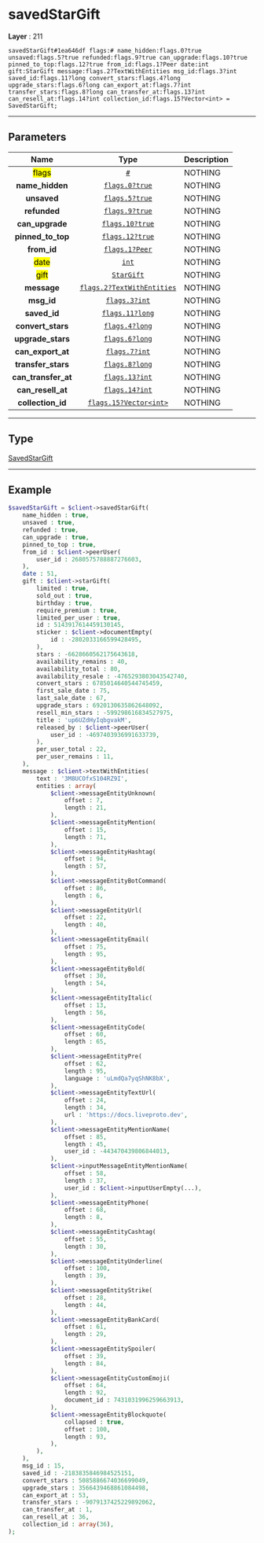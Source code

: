 # savedStarGift

**Layer** : 211

```tl
savedStarGift#1ea646df flags:# name_hidden:flags.0?true unsaved:flags.5?true refunded:flags.9?true can_upgrade:flags.10?true pinned_to_top:flags.12?true from_id:flags.1?Peer date:int gift:StarGift message:flags.2?TextWithEntities msg_id:flags.3?int saved_id:flags.11?long convert_stars:flags.4?long upgrade_stars:flags.6?long can_export_at:flags.7?int transfer_stars:flags.8?long can_transfer_at:flags.13?int can_resell_at:flags.14?int collection_id:flags.15?Vector<int> = SavedStarGift;
```

---

## Parameters

| Name | Type | Description |
| :---: | :---: | :--- |
| <mark>flags</mark> | [`#`](type/#) | NOTHING |
| **name_hidden** | [`flags.0?true`](type/true) | NOTHING |
| **unsaved** | [`flags.5?true`](type/true) | NOTHING |
| **refunded** | [`flags.9?true`](type/true) | NOTHING |
| **can_upgrade** | [`flags.10?true`](type/true) | NOTHING |
| **pinned_to_top** | [`flags.12?true`](type/true) | NOTHING |
| **from_id** | [`flags.1?Peer`](type/Peer) | NOTHING |
| <mark>date</mark> | [`int`](type/int) | NOTHING |
| <mark>gift</mark> | [`StarGift`](type/StarGift) | NOTHING |
| **message** | [`flags.2?TextWithEntities`](type/TextWithEntities) | NOTHING |
| **msg_id** | [`flags.3?int`](type/int) | NOTHING |
| **saved_id** | [`flags.11?long`](type/long) | NOTHING |
| **convert_stars** | [`flags.4?long`](type/long) | NOTHING |
| **upgrade_stars** | [`flags.6?long`](type/long) | NOTHING |
| **can_export_at** | [`flags.7?int`](type/int) | NOTHING |
| **transfer_stars** | [`flags.8?long`](type/long) | NOTHING |
| **can_transfer_at** | [`flags.13?int`](type/int) | NOTHING |
| **can_resell_at** | [`flags.14?int`](type/int) | NOTHING |
| **collection_id** | [`flags.15?Vector<int>`](type/int) | NOTHING |

---

## Type

[SavedStarGift](type/SavedStarGift)

---

## Example

```php
$savedStarGift = $client->savedStarGift(
	name_hidden : true,
	unsaved : true,
	refunded : true,
	can_upgrade : true,
	pinned_to_top : true,
	from_id : $client->peerUser(
		user_id : 2680575788887276603,
	),
	date : 51,
	gift : $client->starGift(
		limited : true,
		sold_out : true,
		birthday : true,
		require_premium : true,
		limited_per_user : true,
		id : 5143917614459130145,
		sticker : $client->documentEmpty(
			id : -2802033166599428495,
		),
		stars : -6628660562175643618,
		availability_remains : 40,
		availability_total : 80,
		availability_resale : -4765293803043542740,
		convert_stars : 6785014640544745459,
		first_sale_date : 75,
		last_sale_date : 67,
		upgrade_stars : 6920130635862648092,
		resell_min_stars : -599298616834527975,
		title : 'up6UZdHyIqbgvakM',
		released_by : $client->peerUser(
			user_id : -4697403936991633739,
		),
		per_user_total : 22,
		per_user_remains : 11,
	),
	message : $client->textWithEntities(
		text : '3M8UCOfxS104RZ9I',
		entities : array(
			$client->messageEntityUnknown(
				offset : 7,
				length : 21,
			),
			$client->messageEntityMention(
				offset : 15,
				length : 71,
			),
			$client->messageEntityHashtag(
				offset : 94,
				length : 57,
			),
			$client->messageEntityBotCommand(
				offset : 86,
				length : 6,
			),
			$client->messageEntityUrl(
				offset : 22,
				length : 40,
			),
			$client->messageEntityEmail(
				offset : 75,
				length : 95,
			),
			$client->messageEntityBold(
				offset : 30,
				length : 54,
			),
			$client->messageEntityItalic(
				offset : 13,
				length : 56,
			),
			$client->messageEntityCode(
				offset : 60,
				length : 65,
			),
			$client->messageEntityPre(
				offset : 62,
				length : 95,
				language : 'uLmdQa7yqShNK8bX',
			),
			$client->messageEntityTextUrl(
				offset : 24,
				length : 34,
				url : 'https://docs.liveproto.dev',
			),
			$client->messageEntityMentionName(
				offset : 85,
				length : 45,
				user_id : -443470439806844013,
			),
			$client->inputMessageEntityMentionName(
				offset : 58,
				length : 37,
				user_id : $client->inputUserEmpty(...),
			),
			$client->messageEntityPhone(
				offset : 68,
				length : 8,
			),
			$client->messageEntityCashtag(
				offset : 55,
				length : 30,
			),
			$client->messageEntityUnderline(
				offset : 100,
				length : 39,
			),
			$client->messageEntityStrike(
				offset : 28,
				length : 44,
			),
			$client->messageEntityBankCard(
				offset : 61,
				length : 29,
			),
			$client->messageEntitySpoiler(
				offset : 39,
				length : 84,
			),
			$client->messageEntityCustomEmoji(
				offset : 64,
				length : 92,
				document_id : 7431031996259663913,
			),
			$client->messageEntityBlockquote(
				collapsed : true,
				offset : 100,
				length : 93,
			),
		),
	),
	msg_id : 15,
	saved_id : -2183835846984525151,
	convert_stars : 5085886674036699049,
	upgrade_stars : 3566439468861084498,
	can_export_at : 53,
	transfer_stars : -9079137425229892062,
	can_transfer_at : 1,
	can_resell_at : 36,
	collection_id : array(36),
);
```
